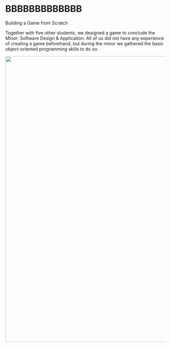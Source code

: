 # BBBBBBBBBBBBB
Building a Game from Scratch 

Together with five other students, we designed a game to conclude the Minor: Software Design & Application. All of us did not have any experience of creating a game beforehand, but during the minor we gathered the basic object-oriented programming skills to do so.

<img align="center" src="Images/Game.png" width="900">

 <!---
Time-lapse of development of the game: 
!<img src="Images/GameTimeLapse.mp4" width="800">
-->

